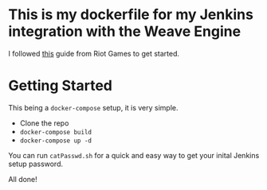# This is my dockerfile for my Jenkins integration with the Weave Engine


I followed [this](https://technology.riotgames.com/news/putting-jenkins-docker-container) guide from Riot Games to get started. 


# Getting Started

This being a `docker-compose` setup, it is very simple.

* Clone the repo
* `docker-compose build`
* `docker-compose up -d`

You can run `catPasswd.sh` for a quick and easy way to get your inital Jenkins setup password. 

All done! 
